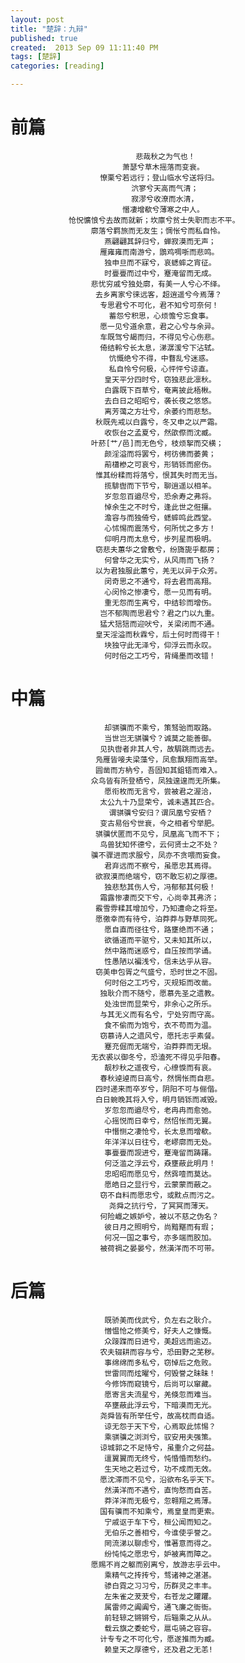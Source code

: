 ```yaml
---
layout: post
title: "楚辞：九辩"
published: true
created:  2013 Sep 09 11:11:40 PM
tags: [楚辞]
categories: [reading]

---
```


# 前篇

                                悲哉秋之为气也！
                             萧瑟兮草木摇落而变衰。
                        憭栗兮若远行；登山临水兮送将归。
                               泬寥兮天高而气清；
                               寂漻兮收潦而水清，
                             憯凄增欷兮薄寒之中人。
                 怆怳懭悢兮去故而就新；坎廪兮贫士失职而志不平。
                      廓落兮羁旅而无友生；惆怅兮而私自怜。
                         燕翩翩其辞归兮，蝉寂漠而无声；
                        雁雍雍而南游兮，鵾鸡啁哳而悲鸣。
                         独申旦而不寐兮，哀蟋蟀之宵征。
                         时亹亹而过中兮，蹇淹留而无成。
                      悲忧穷戚兮独处廓，有美一人兮心不绎。
                       去乡离家兮徕远客，超逍遥兮今焉薄？
                        专思君兮不可化，君不知兮可奈何！
                          蓄怨兮积思，心烦憺兮忘食事。
                        愿一见兮道余意，君之心兮与余异。
                        车既驾兮朅而归，不得见兮心伤悲。
                        倚结軨兮长太息，涕潺湲兮下沾轼。
                          忼慨绝兮不得，中瞀乱兮迷惑。
                          私自怜兮何极，心怦怦兮谅直。
                         皇天平分四时兮，窃独悲此凛秋。
                         白露既下百草兮，奄离披此梧楸。
                         去白日之昭昭兮，袭长夜之悠悠。
                         离芳蔼之方壮兮，余萎约而悲愁。
                       秋既先戒以白露兮，冬又申之以严霜。
                         收恢台之孟夏兮，然欿傺而沈臧。
                      叶菸[艹/邑]而无色兮，枝烦挐而交横；
                         颜淫溢而将罢兮，柯彷佛而萎黄；
                         萷櫹槮之可哀兮，形销铄而瘀伤。
                       惟其纷糅而将落兮，恨其失时而无当。
                         揽騑辔而下节兮，聊逍遥以相羊。
                         岁忽忽百遒尽兮，恐余寿之弗将。
                         悼余生之不时兮，逢此世之俇攘。
                         澹容与而独倚兮，蟋蟀鸣此西堂。
                         心怵惕而震荡兮，何所忧之多方！
                         仰明月而太息兮，步列星而极明。
                       窃悲夫蕙华之曾敷兮，纷旖旎乎都房；
                         何曾华之无实兮，从风雨而飞扬？
                       以为君独服此蕙兮，羌无以异于众芳。
                         闵奇思之不通兮，将去君而高翔。
                         心闵怜之惨凄兮，愿一见而有明。
                         重无怨而生离兮，中结轸而增伤。
                        岂不郁陶而思君兮？君之门以九重。
                        猛犬狺狺而迎吠兮，关梁闭而不通。
                       皇天淫溢而秋霖兮，后土何时而得干！
                         块独守此无泽兮，仰浮云而永叹。
                         何时俗之工巧兮，背绳墨而改错！

# 中篇

                         却骐骥而不乘兮，策驽骀而取路。
                         当世岂无骐骥兮？诚莫之能善御。
                        见执辔者非其人兮，故駶跳而远去。
                       凫雁皆唼夫梁藻兮，凤愈飘翔而高举。
                       圆凿而方枘兮，吾固知其鉏铻而难入。
                      众鸟皆有所登栖兮，凤独遑遑而无所集。
                         愿衔枚而无言兮，尝被君之渥洽，
                        太公九十乃显荣兮，诚未遇其匹合。
                          谓骐骥兮安归？谓凤凰兮安栖？
                        变古易俗兮世衰，今之相者兮举肥。
                       骐骥伏匿而不见兮，凤凰高飞而不下；
                        鸟兽犹知怀德兮，云何贤士之不处？
                      骥不骤进而求服兮，凤亦不贪喂而妄食。
                         君弃远而不察兮，虽愿忠其焉得。
                       欲寂漠而绝端兮，窃不敢忘初之厚德。
                         独悲愁其伤人兮，冯郁郁其何极！
                        霜露惨凄而交下兮，心尚幸其弗济；
                       霰雪雰糅其增加兮，乃知遭命之将至。
                       愿徼幸而有待兮，泊莽莽与野草同死。
                         愿自直而径往兮，路壅绝而不通；
                         欲循道而平驱兮，又未知其所以，
                         然中路而迷惑兮，自压按而学诵。
                         性愚陋以褊浅兮，信未达乎从容。
                       窃美申包胥之气盛兮，恐时世之不固。
                         何时俗之工巧兮，灭规矩而改凿。
                        独耿介而不随兮，愿慕先圣之遗教。
                         处浊世而显荣兮，非余心之所乐。
                        与其无义而有名兮，宁处穷而守高。
                         食不偷而为饱兮，衣不苟而为温。
                        窃慕诗人之遗风兮，愿托志乎素餐。
                         蹇充倔而无端兮，泊莽莽而无垠。
                      无衣裘以御冬兮，恐溘死不得见乎阳春。
                         靓杪秋之遥夜兮，心缭悷而有哀。
                        春秋逴逴而日高兮，然惆怅而自悲。
                       四时递来而卒岁兮，阴阳不可与俪偕。
                       白日蜿晚其将入兮，明月销铄而减毁。
                         岁忽忽而遒尽兮，老冉冉而愈弛。
                         心摇悦而日幸兮，然怊怅而无翼。
                         中憯恻之凄怆兮，长太息而增欷。
                         年洋洋以日往兮，老嵺廓而无处。
                         事亹亹而觊进兮，蹇淹留而踌躇。
                         何泛滥之浮云兮，猋壅蔽此明月！
                         忠昭昭而愿见兮，然霠噎而莫达。
                         愿皓日之显行兮，云蒙蒙而蔽之。
                        窃不自料而愿忠兮，或黕点而污之。
                          尧舜之抗行兮，了冥冥而薄天。
                        何险巇之嫉妒兮，被以不慈之伪名？
                         彼日月之照明兮，尚黯黮而有瑕；
                         何况一国之事兮，亦多端而胶加。
                        被荷禂之晏晏兮，然潢洋而不可带。

# 后篇

                         既骄美而伐武兮，负左右之耿介。
                         憎愠怆之修美兮，好夫人之慷慨。
                         众踥蹀而日进兮，美超远而逾迈。
                        农夫辍耕而容与兮，恐田野之芜秽。
                         事绵绵而多私兮，窃悼后之危败。
                         世雷同而炫曜兮，何毁誉之昧昧！
                         今修饰而窥镜兮，后尚可以窜藏。
                         愿寄言夫流星兮，羌倏忽而难当。
                         卒壅蔽此浮云兮，下暗漠而无光。
                        尧舜皆有所举任兮，故高枕而自适。
                         谅无怨于天下兮，心焉取此怵惕？
                         乘骐骥之浏浏兮，驭安用夫强策。
                        谅城郭之不足恃兮，虽重介之何益。
                         邅翼翼而无终兮，忳惛惛而愁约。
                         生天地之若过兮，功不成而无效。
                        愿沈滞而不见兮，沿欲布名乎天下。
                         然潢洋而不遇兮，直怐愗而自苦。
                         莽洋洋而无极兮，忽翱翔之焉薄。
                        国有骥而不知乘兮，焉皇皇而更索。
                         宁戚讴于车下兮，桓公闻而知之。
                         无伯乐之善相兮，今谁使乎誉之。
                         罔流涕以聊虑兮，惟著意而得之。
                         纷忳忳之愿忠兮，妒被离而障之。
                      愿赐不肖之躯而别离兮，放游志乎云中。
                         乘精气之抟抟兮，骛诸神之湛湛。
                         骖白霓之习习兮，历群灵之丰丰。
                         左朱雀之茇茇兮，右苍龙之躣躣。
                         属雷师之阗阗兮，通飞廉之衙衙。
                         前轻辌之锵锵兮，后辎乘之从从。
                         载云旗之委蛇兮，扈屯骑之容容。
                        计专专之不可化兮，愿遂推而为臧。
                         赖皇天之厚德兮，还及君之无恙!

